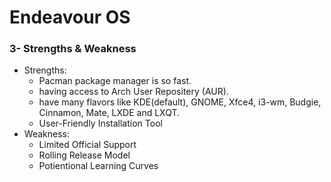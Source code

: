 # Endeavour OS
### 3- Strengths & Weakness
- Strengths:
  - Pacman package manager is so fast.
  - having access to Arch User Repositery (AUR).
  - have many flavors like KDE(default), GNOME, Xfce4, i3-wm, Budgie, Cinnamon, Mate, LXDE and LXQT.
  - User-Friendly Installation Tool
- Weakness:
  - Limited Official Support
  - Rolling Release Model
  - Potientional Learning Curves